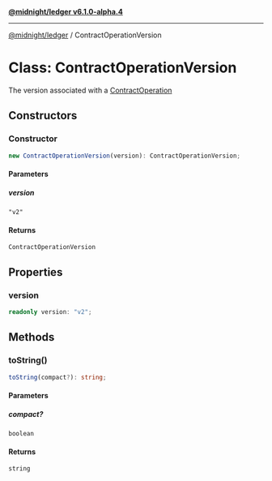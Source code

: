 [**@midnight/ledger v6.1.0-alpha.4**](../README.md)

***

[@midnight/ledger](../globals.md) / ContractOperationVersion

# Class: ContractOperationVersion

The version associated with a [ContractOperation](ContractOperation.md)

## Constructors

### Constructor

```ts
new ContractOperationVersion(version): ContractOperationVersion;
```

#### Parameters

##### version

`"v2"`

#### Returns

`ContractOperationVersion`

## Properties

### version

```ts
readonly version: "v2";
```

## Methods

### toString()

```ts
toString(compact?): string;
```

#### Parameters

##### compact?

`boolean`

#### Returns

`string`
